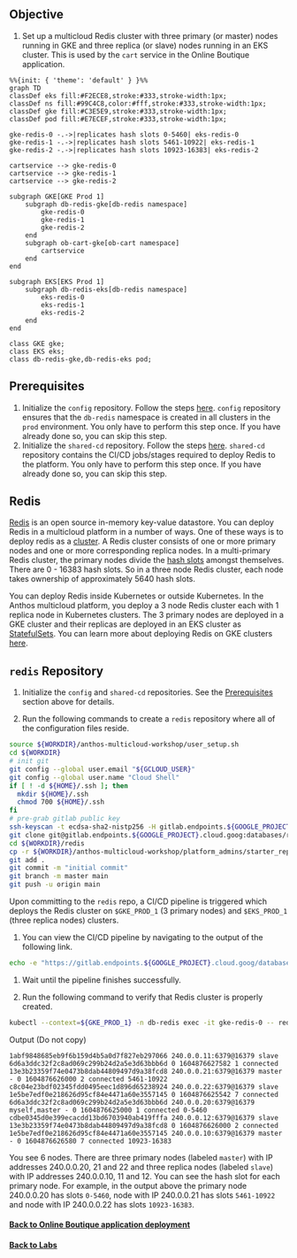 ## Objective

1. Set up a multicloud Redis cluster with three primary (or master) nodes running in GKE and three replica (or slave) nodes running in an EKS cluster. This is used by the `cart` service in the Online Boutique application.

```mermaid
%%{init: { 'theme': 'default' } }%%
graph TD
classDef eks fill:#F2ECE8,stroke:#333,stroke-width:1px;
classDef ns fill:#99C4C8,color:#fff,stroke:#333,stroke-width:1px;
classDef gke fill:#C3E5E9,stroke:#333,stroke-width:1px;
classDef pod fill:#E7ECEF,stroke:#333,stroke-width:1px;

gke-redis-0 -.->|replicates hash slots 0-5460| eks-redis-0
gke-redis-1 -.->|replicates hash slots 5461-10922| eks-redis-1
gke-redis-2 -.->|replicates hash slots 10923-16383| eks-redis-2

cartservice --> gke-redis-0
cartservice --> gke-redis-1
cartservice --> gke-redis-2

subgraph GKE[GKE Prod 1]
    subgraph db-redis-gke[db-redis namespace]
        gke-redis-0
        gke-redis-1
        gke-redis-2
    end
    subgraph ob-cart-gke[ob-cart namespace]
        cartservice
    end
end

subgraph EKS[EKS Prod 1]
    subgraph db-redis-eks[db-redis namespace]
        eks-redis-0
        eks-redis-1
        eks-redis-2
    end
end

class GKE gke;
class EKS eks;
class db-redis-gke,db-redis-eks pod;
```

## Prerequisites

1. Initialize the `config` repository. Follow the steps [here](/platform_admins/docs/init-config-repo.md). `config` repository ensures that the `db-redis` namespace is created in all clusters in the `prod` environment. You only have to perform this step once. If you have already done so, you can skip this step.
1. Initialize the `shared-cd` repository. Follow the steps [here](/platform_admins/docs/init-shared-cd-repo.md). `shared-cd` repository contains the CI/CD jobs/stages required to deploy Redis to the platform. You only have to perform this step once. If you have already done so, you can skip this step.

## Redis

[Redis](redis.io) is an open source in-memory key-value datastore. You can deploy Redis in a multicloud platform in a number of ways. One of these ways is to deploy redis as a [cluster](https://redis.io/topics/cluster-spec). A Redis cluster consists of one or more primary nodes and one or more corresponding replica nodes. In a multi-primary Redis cluster, the primary nodes divide the [hash slots](https://redis.io/topics/data-types-intro) amongst themselves. There are 0 - 16383 hash slots. So in a three node Redis cluster, each node takes ownership of approximately 5640 hash slots.

You can deploy Redis inside Kubernetes or outside Kubernetes. In the Anthos multicloud platform, you deploy a 3 node Redis cluster each with 1 replica node in Kubernetes clusters. The 3 primary nodes are deployed in a GKE cluster and their replicas are deployed in an EKS cluster as [StatefulSets](https://kubernetes.io/docs/concepts/workloads/controllers/statefulset/). You can learn more about deploying Redis on GKE clusters [here](https://rancher.com/blog/2019/deploying-redis-cluster).

## `redis` Repository

1. Initialize the `config` and `shared-cd` repositories. See the [Prerequisites](#prerequisites) section above for details.

1. Run the following commands to create a `redis` repository where all of the configuration files reside.

```bash
source ${WORKDIR}/anthos-multicloud-workshop/user_setup.sh
cd ${WORKDIR}
# init git
git config --global user.email "${GCLOUD_USER}"
git config --global user.name "Cloud Shell"
if [ ! -d ${HOME}/.ssh ]; then
  mkdir ${HOME}/.ssh
  chmod 700 ${HOME}/.ssh
fi
# pre-grab gitlab public key
ssh-keyscan -t ecdsa-sha2-nistp256 -H gitlab.endpoints.${GOOGLE_PROJECT}.cloud.goog >> ~/.ssh/known_hosts
git clone git@gitlab.endpoints.${GOOGLE_PROJECT}.cloud.goog:databases/redis.git
cd ${WORKDIR}/redis
cp -r ${WORKDIR}/anthos-multicloud-workshop/platform_admins/starter_repos/redis/. .
git add .
git commit -m "initial commit"
git branch -m master main
git push -u origin main
```

Upon committing to the `redis` repo, a CI/CD pipeline is triggered which deploys the Redis cluster on `$GKE_PROD_1` (3 primary nodes) and `$EKS_PROD_1` (three replica nodes) clusters.

1. You can view the CI/CD pipeline by navigating to the output of the following link.

```bash
echo -e "https://gitlab.endpoints.${GOOGLE_PROJECT}.cloud.goog/databases/redis/-/pipelines" 
```

1. Wait until the pipeline finishes successfully.

1. Run the following command to verify that Redis cluster is properly created.

```bash
kubectl --context=${GKE_PROD_1} -n db-redis exec -it gke-redis-0 -- redis-cli cluster nodes
```

Output (Do not copy)

```
1abf9848685eb9f6b159d4b5a0d7f827eb297066 240.0.0.11:6379@16379 slave 6d6a3ddc32f2c8ad069c299b24d2a5e3d63bbb6d 0 1604876627582 1 connected
13e3b23359f74e0473b8dab44809497d9a38fcd8 240.0.0.21:6379@16379 master - 0 1604876626000 2 connected 5461-10922
c8c04e23bdf02345fdd0495eec1d896d65238924 240.0.0.22:6379@16379 slave 1e5be7edf0e218626d95cf84e4471a60e3557145 0 1604876625542 7 connected
6d6a3ddc32f2c8ad069c299b24d2a5e3d63bbb6d 240.0.0.20:6379@16379 myself,master - 0 1604876625000 1 connected 0-5460
cdbe0345d0e399ecacdd13bd6703940ab419fffa 240.0.0.12:6379@16379 slave 13e3b23359f74e0473b8dab44809497d9a38fcd8 0 1604876626000 2 connected
1e5be7edf0e218626d95cf84e4471a60e3557145 240.0.0.10:6379@16379 master - 0 1604876626580 7 connected 10923-16383
```

You see 6 nodes. There are three primary nodes (labeled `master`) with IP addresses 240.0.0.20, 21 and 22 and three replica nodes (labeled `slave`) with IP addresses 240.0.0.10, 11 and 12. You can see the hash slot for each primary node. For example, in the output above the primary node 240.0.0.20 has slots `0-5460`, node with IP 240.0.0.21 has slots `5461-10922` and node with IP 240.0.0.22 has slots `10923-16383`.

#### [Back to Online Boutique application deployment](platform_admins/docs/multicluster-cd-online-boutique.md)

#### [Back to Labs](/README.md#labs)